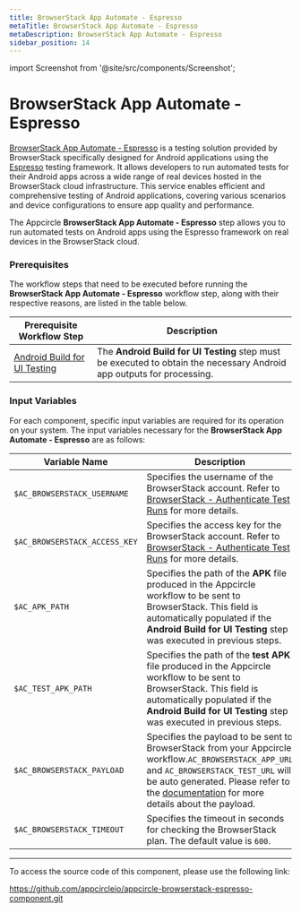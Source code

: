 ```yaml
---
title: BrowserStack App Automate - Espresso
metaTitle: BrowserStack App Automate - Espresso
metaDescription: BrowserStack App Automate - Espresso
sidebar_position: 14
---
```


import Screenshot from '@site/src/components/Screenshot';

# BrowserStack App Automate - Espresso

[BrowserStack App Automate - Espresso](https://www.browserstack.com/docs/app-automate/espresso/getting-started#4-execute-espresso-tests) is a testing solution provided by BrowserStack specifically designed for Android applications using the [Espresso](https://developer.android.com/training/testing/espresso) testing framework. It allows developers to run automated tests for their Android apps across a wide range of real devices hosted in the BrowserStack cloud infrastructure. This service enables efficient and comprehensive testing of Android applications, covering various scenarios and device configurations to ensure app quality and performance.

The Appcircle **BrowserStack App Automate - Espresso** step allows you to run automated tests on Android apps using the Espresso framework on real devices in the BrowserStack cloud.

### Prerequisites

The workflow steps that need to be executed before running the **BrowserStack App Automate - Espresso** workflow step, along with their respective reasons, are listed in the table below.

| Prerequisite Workflow Step                      | Description                                     |
|-------------------------------------------------|-------------------------------------------------|
| [Android Build for UI Testing](https://docs.appcircle.io/workflows/android-specific-workflow-steps/#android-build-for-ui-testing) | The **Android Build for UI Testing** step must be executed to obtain the necessary Android app outputs for processing. |

<Screenshot url='https://cdn.appcircle.io/docs/assets/android-workflow-components-browserstack-app-automate-espresso_1.png'/>

### Input Variables
For each component, specific input variables are required for its operation on your system. The input variables necessary for the **BrowserStack App Automate - Espresso** are as follows:

<Screenshot url='https://cdn.appcircle.io/docs/assets/android-workflow-components-browserstack-app-automate-espresso_2.png'/>

| Variable Name                 | Description                                    | Status |
|-------------------------------|------------------------------------------------|--------|
| `$AC_BROWSERSTACK_USERNAME`   | Specifies the username of the BrowserStack account. Refer to [BrowserStack - Authenticate Test Runs](https://www.browserstack.com/docs/automate/cypress/authentication) for more details. | Required |
| `$AC_BROWSERSTACK_ACCESS_KEY` | Specifies the access key for the BrowserStack account. Refer to [BrowserStack - Authenticate Test Runs](https://www.browserstack.com/docs/automate/cypress/authentication) for more details. | Required |
| `$AC_APK_PATH`                | Specifies the path of the **APK** file produced in the Appcircle workflow to be sent to BrowserStack. This field is automatically populated if the **Android Build for UI Testing** step was executed in previous steps. | Required |
| `$AC_TEST_APK_PATH`           | Specifies the path of the **test APK** file produced in the Appcircle workflow to be sent to BrowserStack. This field is automatically populated if the **Android Build for UI Testing** step was executed in previous steps. | Required |
| `$AC_BROWSERSTACK_PAYLOAD`    | Specifies the payload to be sent to BrowserStack from your Appcircle workflow.`AC_BROWSERSTACK_APP_URL` and `AC_BROWSERSTACK_TEST_URL` will be auto generated. Please refer to the [documentation](https://www.browserstack.com/docs/app-automate/api-reference/espresso/builds#execute-a-build) for more details about the payload. | Optional |
| `$AC_BROWSERSTACK_TIMEOUT`    | Specifies the timeout in seconds for checking the BrowserStack plan. The default value is `600`. | Required |

---

To access the source code of this component, please use the following link:

https://github.com/appcircleio/appcircle-browserstack-espresso-component.git